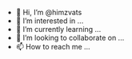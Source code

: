 - 👋 Hi, I’m @himzvats
- 👀 I’m interested in ...
- 🌱 I’m currently learning ...
- 💞️ I’m looking to collaborate on ...
- 📫 How to reach me ...

<!---
himzvats/himzvats is a ✨ special ✨ repository because its `README.md` (this file) appears on your GitHub profile.
You can click the Preview link to take a look at your changes.
--->
